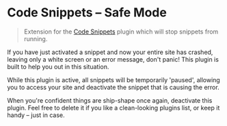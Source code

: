 # Code Snippets – Safe Mode

> Extension for the [Code Snippets](https://github.com/codesnippetspro/code-snippets) plugin which will stop snippets
> from running.

If you have just activated a snippet and now your entire site has crashed, leaving only a white screen or an error
message, don't panic! This plugin is built to help you out in this situation.

While this plugin is active, all snippets will be temporarily 'paused', allowing you to access your site and deactivate
the snippet that is causing the error.

When you're confident things are ship-shape once again, deactivate this plugin. Feel free to delete it if you like a
clean-looking plugins list, or keep it handy – just in case.
